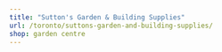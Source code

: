 ```yaml
---
title: "Sutton's Garden & Building Supplies"
url: /toronto/suttons-garden-and-building-supplies/
shop: garden centre
---
```


